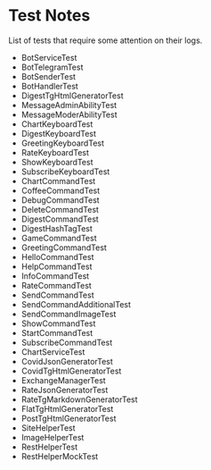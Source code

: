 Test Notes
==========

List of tests that require some attention on their logs.

* BotServiceTest
* BotTelegramTest
* BotSenderTest
* BotHandlerTest
* DigestTgHtmlGeneratorTest
* MessageAdminAbilityTest
* MessageModerAbilityTest
* ChartKeyboardTest
* DigestKeyboardTest
* GreetingKeyboardTest
* RateKeyboardTest
* ShowKeyboardTest
* SubscribeKeyboardTest
* ChartCommandTest
* CoffeeCommandTest
* DebugCommandTest
* DeleteCommandTest
* DigestCommandTest
* DigestHashTagTest
* GameCommandTest
* GreetingCommandTest
* HelloCommandTest
* HelpCommandTest
* InfoCommandTest
* RateCommandTest
* SendCommandTest
* SendCommandAdditionalTest
* SendCommandImageTest
* ShowCommandTest
* StartCommandTest
* SubscribeCommandTest
* ChartServiceTest
* CovidJsonGeneratorTest
* CovidTgHtmlGeneratorTest
* ExchangeManagerTest
* RateJsonGeneratorTest
* RateTgMarkdownGeneratorTest
* FlatTgHtmlGeneratorTest
* PostTgHtmlGeneratorTest
* SiteHelperTest
* ImageHelperTest
* RestHelperTest
* RestHelperMockTest
